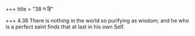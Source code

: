 +++
title = "38 न हि"

+++
4.38 There is nothing in the world so purifying as wisdom; and he who is
a perfect saint finds that at last in his own Self.
